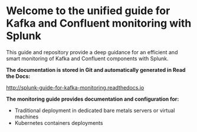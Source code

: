 # Welcome to the unified guide for Kafka and Confluent monitoring with Splunk

This guide and repository provide a deep guidance for an efficient and smart monitoring of Kafka and Confluent components with Splunk.

**The documentation is stored in Git and automatically generated in Read the Docs:**

http://splunk-guide-for-kafka-monitoring.readthedocs.io

**The monitoring guide provides documentation and configuration for:**

- Traditional deployment in dedicated bare metals servers or virtual machines
- Kubernetes containers deployments


